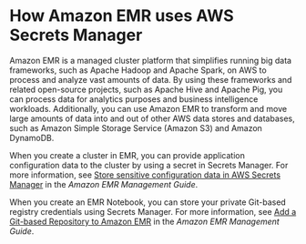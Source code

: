 # How Amazon EMR uses AWS Secrets Manager<a name="integrating-emr"></a>

Amazon EMR is a managed cluster platform that simplifies running big data frameworks, such as Apache Hadoop and Apache Spark, on AWS to process and analyze vast amounts of data\. By using these frameworks and related open\-source projects, such as Apache Hive and Apache Pig, you can process data for analytics purposes and business intelligence workloads\. Additionally, you can use Amazon EMR to transform and move large amounts of data into and out of other AWS data stores and databases, such as Amazon Simple Storage Service \(Amazon S3\) and Amazon DynamoDB\. 

When you create a cluster in EMR, you can provide application configuration data to the cluster by using a secret in Secrets Manager\. For more information, see [Store sensitive configuration data in AWS Secrets Manager](https://docs.aws.amazon.com/emr/latest/ReleaseGuide/storing-sensitive-data.html) in the *Amazon EMR Management Guide*\.

When you create an EMR Notebook, you can store your private Git\-based registry credentials using Secrets Manager\. For more information, see [Add a Git\-based Repository to Amazon EMR](https://docs.aws.amazon.com/emr/latest/ManagementGuide/emr-git-repo-add.html) in the *Amazon EMR Management Guide*\.